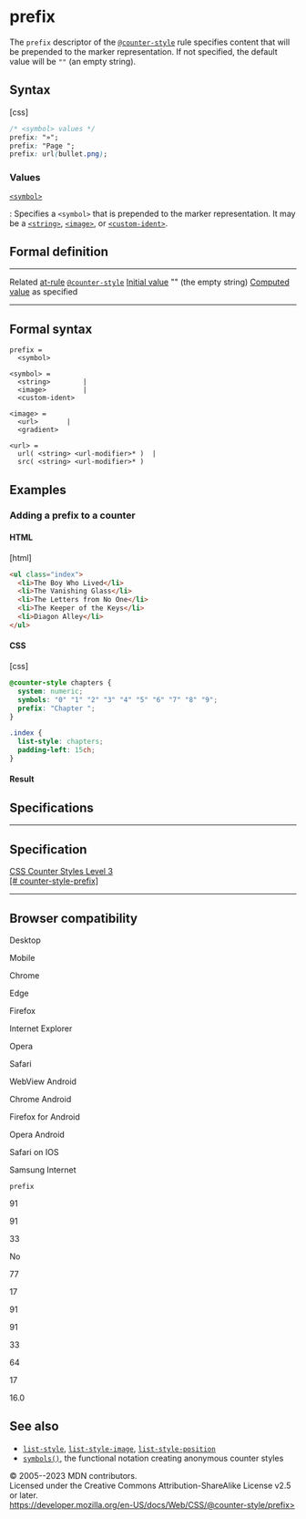 prefix
======

The `prefix` descriptor of the [`@counter-style`](@counter-style.md)
rule specifies content that will be prepended to the marker
representation. If not specified, the default value will be `""` (an
empty string).

Syntax
------

[css]

```css
/* <symbol> values */
prefix: "»";
prefix: "Page ";
prefix: url(bullet.png);
```

### Values

[`<symbol>`](#symbol)

:   Specifies a `<symbol>` that is prepended to the marker
    representation. It may be a [`<string>`](string.md),
    [`<image>`](_Resources/Markup%20And%20Styling/css/image.md), or [`<custom-ident>`](custom-ident.md).

Formal definition
-----------------

  ------------------------------------- ---------------------------------------
  Related [at-rule](at-rule.md)         [`@counter-style`](@counter-style.md)
  [Initial value](initial_value.md)     \"\" (the empty string)
  [Computed value](computed_value.md)   as specified
  ------------------------------------- ---------------------------------------

Formal syntax
-------------

```
prefix = 
  <symbol>  

<symbol> = 
  <string>        |
  <image>         |
  <custom-ident>  

<image> = 
  <url>       |
  <gradient>  

<url> = 
  url( <string> <url-modifier>* )  |
  src( <string> <url-modifier>* )  
```

Examples
--------

### Adding a prefix to a counter

#### HTML

[html]

```html
<ul class="index">
  <li>The Boy Who Lived</li>
  <li>The Vanishing Glass</li>
  <li>The Letters from No One</li>
  <li>The Keeper of the Keys</li>
  <li>Diagon Alley</li>
</ul>
```

#### CSS

[css]

```css
@counter-style chapters {
  system: numeric;
  symbols: "0" "1" "2" "3" "4" "5" "6" "7" "8" "9";
  prefix: "Chapter ";
}

.index {
  list-style: chapters;
  padding-left: 15ch;
}
```

#### Result

Specifications
--------------

  ---------------------------------------------------------------------------------------------------

Specification
  ---------------------------------------------------------------------------------------------------

  [CSS Counter Styles Level 3\
  [\#
  counter-style-prefix]](https://drafts.csswg.org/css-counter-styles/#counter-style-prefix)

  ---------------------------------------------------------------------------------------------------

Browser compatibility
---------------------

Desktop

Mobile

Chrome

Edge

Firefox

Internet Explorer

Opera

Safari

WebView Android

Chrome Android

Firefox for Android

Opera Android

Safari on IOS

Samsung Internet

`prefix`

91

91

33

No

77

17

91

91

33

64

17

16.0

See also
--------

- [`list-style`](list-style.md),
    [`list-style-image`](list-style-image.md),
    [`list-style-position`](list-style-position.md)
- [`symbols()`](symbols.md), the functional notation creating anonymous
    counter styles

© 2005--2023 MDN contributors.\
Licensed under the Creative Commons Attribution-ShareAlike License v2.5
or later.\
https://developer.mozilla.org/en-US/docs/Web/CSS/@counter-style/prefix>
